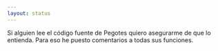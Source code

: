 ```yaml
---
layout: status
---
```

Si alguien lee el código fuente de Pegotes quiero asegurarme de que lo entienda. Para eso he puesto comentarios a todas sus funciones.
